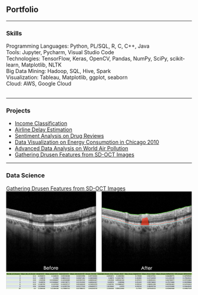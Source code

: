 ## Portfolio

---

### Skills

  Programming Languages: Python, PL/SQL, R, C, C++, Java <br>
  Tools: Jupyter, Pycharm, Visual Studio Code <br>
  Technologies: TensorFlow, Keras, OpenCV, Pandas, NumPy, SciPy, scikit-learn, Matplotlib, NLTK <br>
  Big Data Mining: Hadoop, SQL, Hive, Spark <br>
  Visualization: Tableau, Matplotlib, ggplot, seaborn <br>
  Cloud: AWS, Google Cloud
  <br><br>

---

### Projects

- [Income Classification](https://github.com/gokulnish/income_classification)
- [Airline Delay Estimation](https://github.com/gokulnish/airlines_delay_EDA)
- [Sentiment Analysis on Drug Reviews](https://github.com/gokulnish/setiment_analysis_on_drug_reviews)
- [Data Visualization on Energy Consumption in Chicago 2010](https://github.com/gokulnish/Data_Visualization_on_energy_consumption)
- [Advanced Data Analysis on World Air Pollution](https://github.com/gokulnish/advanced_data_analysis_on_air_pollution)
- [Gathering Drusen Features from SD-OCT Images](https://github.com/gokulnish/gathering_drusen_features_from_sd-oct_images)

---

### Data Science

[Gathering Drusen Features from SD-OCT Images](https://github.com/gokulnish/gathering_drusen_features_from_sd-oct_images)
<img src = "images/Segmentation.png?raw=true"/>
<img src = "images/Features.png?raw=true"/>
